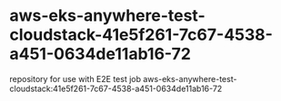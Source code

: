 # aws-eks-anywhere-test-cloudstack-41e5f261-7c67-4538-a451-0634de11ab16-72
repository for use with E2E test job aws-eks-anywhere-test-cloudstack:41e5f261-7c67-4538-a451-0634de11ab16-72
